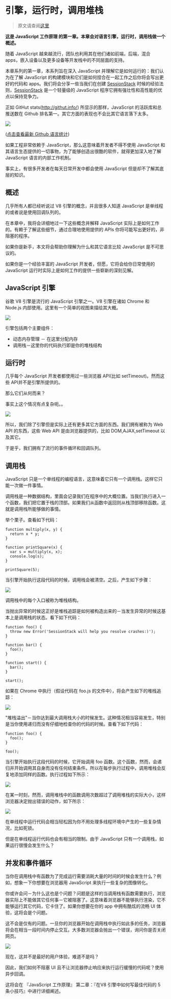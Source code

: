 # 引擎，运行时，调用堆栈

> 原文请查阅[这里](https://blog.sessionstack.com/how-does-javascript-actually-work-part-1-b0bacc073cf)

**这是  JavaScript 工作原理 的第一章。本章会对语言引擎，运行时，调用栈做一个概述。**

随着 JavaScript 越来越流行，团队也利用其在他们诸如前端，后端，混合 apps，嵌入设备以及更多设备等开发栈中的不同层面的支持。

本章系列的第一章，本系列旨在深入 JavaScript  并理解它是如何运行的：我们认为在了解 JavaScript 的构建模块和它们是如何捏合在一起工作之后你将会写出更好的代码和 apps。我们将会分享一些当我们在创建 [SessionStack](https://www.sessionstack.com/?utm_source=medium&utm_medium=source&utm_content=javascript-series-post1-intro) 时候的经验法则，[SessionStack](https://www.sessionstack.com/?utm_source=medium&utm_medium=source&utm_content=javascript-series-post1-intro) 是一个轻量级的 JavaScript 程序它拥有强壮性和高性能的优点以保持竞争力。

正如 GitHut stats(http://githut.info/) 所显示的那样，JavaScript 的活跃库和总推送数在 Github 排名第一。其它方面的表现也不会比其它语言落下太多。

![](./assets/1_Zf4reZZJ9DCKsXf5CSXghg.png)

([点击查看最新 Github 语言统计](https://madnight.github.io/githut/))

如果工程非常依赖于 JavaScript，那么这意味着开发者不得不使用 JavaScript 和其语言生态提供的一切事物，为了能够创造出很酷的软件，就得更加深入地了解 JavaScript 语言的内部工作机制。

事实上，有很多开发者在每天日常开发中都会使用 JavaScript 但是却不了解其底层的知识。

## 概述

几乎所有人都已经听说过 V8 引擎的概念，并且很多人知道 JavaScript 是单线程的或者说是使用回调队列的。

在本章中，我将会详细地过一下这些概念并解释 JavaScript 实际上是如何工作的。有赖于了解这些细节，通过合理地使用提供的 APIs 你将可能写出更好的，非阻塞的程序。

如果你是新手，本文将会帮助你理解为什么和其它语言比较 JavaScript 是不可思议的。

如果你是一个经验丰富的 JavaScript 开发者，但愿，它将会给你日常使用的 JavaScript 运行时实际上是如何工作的提供一些崭新的深刻见解。

## JavaScript 引擎

谷歌 V8 引擎是流行的 JavaScript 引擎之一。V8 引擎在诸如 Chrome 和 Node.js 内部使用。这里有一个简单的视图来描绘其大概。

![](./assets/1_OnH_DlbNAPvB9KLxUCyMsA.png)

引擎包括两个主要组件：

* 动态内存管理 － 在这里分配内存
* 调用栈－这里你的代码执行即是你的堆栈结构

## 运行时

几乎每个 JavaScript 开发者都使用过一些浏览器 API(比如 setTimeout)。然而这些 API并不是引擎所提供的。

那么它们从何而来？

事实上这个情况有点复杂呃。。

![](./assets/1_4lHHyfEhVB0LnQ3HlhSs8g.png)

所以，我们除了引擎但是实际上还有更多其它方面的东西。我们拥有被称为 Web API 的东西，这些 Web API 是由浏览器提供的，比如 DOM,AJAX,setTimeout 以及其它。

于是乎，我们拥有了流行的事件循环和回调队列。

## 调用栈

JavaScript 只是一个单线程的编程语言，这意味着它只有一个调用栈。这样它只能一次做一件事情。

调用栈是一种数据结构，里面会记录我们在程序中的大概位置。当我们执行进入一个函数，我们把它置于栈的顶部。如果我们从函数中返回则从栈顶部移除函数。这就是调用栈所能够做的事情。

举个栗子。查看如下代码：

```
function multiply(x, y) {
  return x * y;
}

function printSquare(x) {
  var s = multiply(x, x);
  console.log(s);
}

printSquare(5);
```

当引擎开始执行这段代码的时候，调用栈会被清空。之后，产生如下步骤：

![](./assets/1_Yp1KOt_UJ47HChmS9y7KXw.png)

调用栈中的每个入口被称为堆栈结构。

当抛出异常的时候这正好是堆栈追踪是如何被构造出来的－当发生异常的时候这基本上是调用栈的状态。看下如下代码：

```
function foo() {
  throw new Error('SessionStack will help you resolve crashes:)');
}

function bar() {
  foo();
}

function start() {
  bar();
}

start();
```

如果在 Chrome 中执行（假设代码在 foo.js 的文件中），将会产生如下的堆栈追踪：

![](./assets/1_T-W_ihvl-9rG4dn18kP3Qw.png)

"堆栈溢出"－当你达到最大调用栈大小的时候发生。这种情况相当容易发生，特别是当你使用递归而没有仔细地检查你的代码的时候。查看下如下代码：

```
function foo() {
  foo();
}

foo();
```

当引擎开始执行这段代码的时候，它开始调用 foo 函数。这个函数，然而，会递归并开始调用其自身而没有任何结束条件。所以在每步执行过程中，调用堆栈会反复地添加同样的函数。执行过程如下所示：

![](./assets/1_AycFMDy9tlDmNoc5LXd9-g.png)

在某一时刻，然而，调用堆栈中的函数调用次数超过了调用堆栈的实际大小，这样浏览器决定抛出错误的动作，如下所示：

![](./assets/1_e0nEd59RPKz9coyY8FX-uw.png)

在单线程中运行代码会相当轻松因为你不用处理多线程环境中产生的一些复杂情况，比如死锁。

但是在单线程运行代码也会有相当的限制。由于 JavaScript 只有一个调用栈，如果运行很慢会发生什么？

## 并发和事件循环

当你在调用栈中有函数为了完成运行需要消耗大量的时间的时候会发生什么？例如，想象一下你想要在浏览器用 JavaScript 来执行一些复杂的图像转化。

你或许会问－为什么这也是个问题？问题是这样的当调用栈有函数需要执行，浏览器实际上不能做其它任何事－它被阻塞了。这意味着浏览器不能够执行渲染，它不能够运行其它代码，它卡住了。如果你想要在你的 app 中拥有酷炫的流畅 UI 体验，这将会是个问题。

这不会是仅有的问题。一旦你的浏览器开始在调用栈中执行如此多的任务，浏览器将会在相当一段时间内停止交互。大多数浏览器会抛出一个错误，询问你是否关闭网页。

![](./assets/1_WlMXK3rs_scqKTRV41au7g.jpeg)

现在，这并不是最好的用户体验，难道不是吗？

因此，我们如何不阻塞 UI 且不让浏览器停止响应来执行运行缓慢的代码呢？使用异步回调。

这将会在 『JavaScript 工作原理』 第二章：『在V8 引擎中如何写最佳代码的 5 条小技巧』中进行详细阐述。

